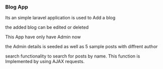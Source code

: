 <h3>Blog App</h3>
<p>Its an simple laravel application is used to Add a blog</p>
<P>the added blog can be edited or deleted </P>
<p>This App have only have Admin now </p>
<p>the Admin details is seeded as well as 5 sample posts with diffrent author </p>
<p>search functionality to search for posts by name. This function is Implemented by  using AJAX requests.</p>
